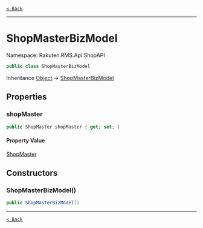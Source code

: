 [`< Back`](./)

---

# ShopMasterBizModel

Namespace: Rakuten.RMS.Api.ShopAPI

```csharp
public class ShopMasterBizModel
```

Inheritance [Object](https://docs.microsoft.com/en-us/dotnet/api/system.object) → [ShopMasterBizModel](./rakuten.rms.api.shopapi.shopmasterbizmodel)

## Properties

### **shopMaster**

```csharp
public ShopMaster shopMaster { get; set; }
```

#### Property Value

[ShopMaster](./rakuten.rms.api.shopapi.shopmaster)<br>

## Constructors

### **ShopMasterBizModel()**

```csharp
public ShopMasterBizModel()
```

---

[`< Back`](./)
